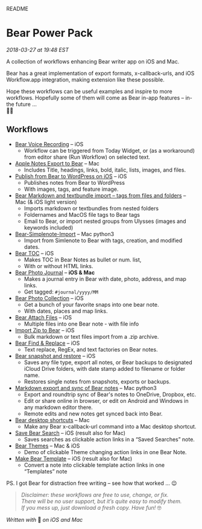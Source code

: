 README
# Bear Power Pack
*2018-03-27 at 19:48 EST*

A collection of workflows enhancing Bear writer app on iOS and Mac.

Bear has a great implementation of export formats, x-callback-urls, and iOS Workflow.app integration, making extension like these possible.

Hope these workflows can be useful examples and inspire to more workflows. Hopefully some of them will come as Bear in-app features – in-the future …   
🦁🤓

## Workflows

* [Bear Voice Recording](https://workflow.is/workflows/3a86e71a51a349dab32ccf4c8bed4208) – iOS
	* Workflow can be triggered from Today Widget, or (as a workaround) from editor share (Run Workflow) on selected text.
* [Apple Notes Export to Bear](https://github.com/rovest/Bear-Power-Pack/blob/master/Apple%20Notes%20Export%20to%20Bear.md) – Mac
	* Includes Title, headings, links, bold, italic, lists, images, and files. 
* [Publish from Bear to WordPress on iOS](https://github.com/rovest/Bear-Power-Pack/blob/master/Publish%20from%20Bear%20to%20WordPress%20on%20iOS.md) – iOS  
	* Publishes notes from Bear to WordPress 
	* With images, tags, and feature image.
* [Bear Markdown and textbundle import – tags from files and folders](https://github.com/rovest/Bear-Markdown-Export/blob/master/Bear%20Import.md) – Mac (& iOS light version)
	* Imports markdown or textbundles from nested folders
	* Foldernames and MacOS file tags to Bear tags
	* Email to Bear, or import nested groups from Ulysses (images and keywords included)
* [Bear-Simplenote-Import](https://github.com/rovest/Bear-Simplenote-Import) – Mac python3
	* Import from Simlenote to Bear with tags, creation, and modified dates.
* [Bear TOC](https://github.com/rovest/Bear-Power-Pack/blob/master/Bear%20TOC.md) – iOS
	* Makes TOC in Bear Notes as bullet or num. list, 
	* With or without HTML links.
* [Bear Photo Journal](https://github.com/rovest/Bear-Power-Pack/blob/master/Bear%20Photo%20Journal.md) – **iOS & Mac**  
	* Makes a journal entry in Bear with date, photo, address, and map links.
	* Get tagged: `#journal/yyyy/MM`
* [Bear Photo Collection](https://github.com/rovest/Bear-Power-Pack/blob/master/Bear%20Photo%20Collection.md) – iOS
	* Get a bunch of your favorite snaps into one bear note.   
	* With dates, places and map links.
* [Bear Attach Files](https://github.com/rovest/Bear-Power-Pack/blob/master/Bear%20Attach%20Files.md) – iOS
	* Multiple files into one Bear note - with file info
* [Import Zip to Bear](https://github.com/rovest/Bear-Power-Pack/blob/master/Import%20Zip%20to%20Bear.md) – iOS  
	* Bulk markdown or text files import from a .zip archive.
* [Bear Find & Replace](https://github.com/rovest/Bear-Power-Pack/blob/master/Bear%20Find%20%26%20Replace.md) – iOS 
	* Text replace, RegEx, and text factories on Bear notes.
* [Bear snapshot and restore](https://github.com/rovest/Bear-Power-Pack/blob/master/Bear%20snapshot%20and%20restore.md) – iOS 
	* Saves any file type, export all notes, or Bear backups to designated iCloud Drive folders, with date stamp added to filename or folder name.
	* Restores single notes from snapshots, exports or backups.
* [Markdown export and sync of Bear notes](https://github.com/rovest/Bear-Markdown-Export) – Mac python3
	* Export and roundtrip sync of Bear's notes to OneDrive, Dropbox, etc. 
	* Edit or share online in browser, or edit on Android and Windows in any markdown editor there.
	* Remote edits and new notes get synced back into Bear.
* [Bear desktop shortcuts](https://github.com/rovest/Bear-Power-Pack/blob/master/Bear%20desktop%20shortcuts.md) – Mac
	* Make any Bear x-callback-url command into a Mac desktop shortcut.
* [Save Bear Search](https://github.com/rovest/Bear-Power-Pack/blob/master/Save%20Bear%20Search.md) – iOS (result also for Mac)
	* Saves searches as clickable action links in a “Saved Searches” note.
* [Bear Themes](https://github.com/rovest/Bear-Power-Pack/blob/master/Bear%20Themes.md) – Mac & iOS
	* Demo of clickable Theme changing action links in one Bear Note.
* [Make Bear Template](https://github.com/rovest/Bear-Power-Pack/blob/master/Make%20Bear%20Template.md) – iOS (result also for Mac)
	* Convert a note into clickable template action links in one “Templates” note

PS. I got Bear for distraction free writing – see how that worked … 😉

> *Disclaimer: these workflows are free to use, change, or fix.*     
> *There will be no user support, but it’s quite easy to modify them.*     
> *If you mess up, just download a fresh copy. Have fun!* 🤓  

*Written with* 🐻 *on iOS and Mac*
